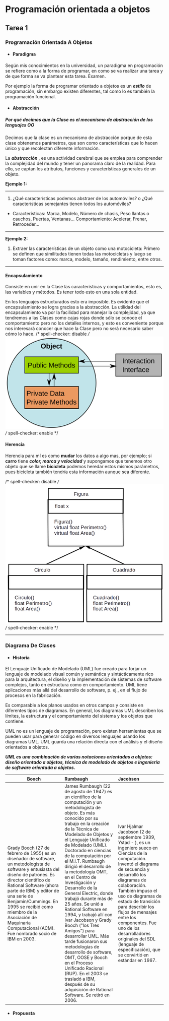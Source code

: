 # Programación orientada a objetos

## **Tarea 1**

### **Programación Orientada A Objetos**

* #### Paradigma

Según mis conocimientos en la universidad, un paradigma en programación se refiere como a la forma de programar, en como se va realizar una tarea y de que forma se va plantear esta tarea. Examen.

Por ejemplo la forma de programar orientado a objetos es un ***estilo*** de programación, sin embargo existen diferentes, tal como lo es también la programación funcional.

* #### Abstracción

##### Por qué decimos que la Clase es el mecanismo de abstracción de los lenguajes OO

Decimos que la clase es un mecanismo de abstracción porque de esta clase obtenemos parámetros, que son como características que lo hacen único y que recolectan diferente información.

La ***abstracción*** , es una actividad cerebral que se emplea para comprender la complejidad del mundo y tener un panorama claro de la realidad. Para ello, se captan los atributos, funciones y características generales de un objeto.

**Ejemplo 1:**

***

1. ¿Qué características podemos abstraer de los automóviles? o ¿Qué características semejantes tienen todos los automóviles?

* Características: Marca, Modelo, Número de chasis, Peso llantas o cauchos, Puertas, Ventanas... Comportamiento: Acelerar, Frenar, Retroceder...

***

**Ejemplo 2:**

1. Extraer las características de un objeto como una motocicleta: Primero se definen que similitudes tienen todas las motocicletas y luego se toman factores como: marca, modelo, tamaño, rendimiento, entre otros.

***

#### Encapsulamiento

Consiste en unir en la Clase las características y comportamientos, esto es, las variables y métodos. Es tener todo esto en una sola entidad.

En los lenguajes estructurados esto era imposible. Es evidente que el encapsulamiento se logra gracias a la abstracción. La utilidad del encapsulamiento va por la facilidad para manejar la complejidad, ya que tendremos a las Clases como cajas rojas donde sólo se conoce el comportamiento pero no los detalles internos, y esto es conveniente porque nos interesará conocer que hace la Clase pero no será necesario saber cómo lo hace.
/* spell-checker: disable */
![Encapsulamiento](./img/encap.png)
/* spell-checker: enable */

#### Herencia

Herencia para mí es como **mudar** los datos a algo mas, por ejemplo; si **carro** tiene ***color, marca y velocidad*** y supongamos que tenemos otro objeto que se llame **bicicleta** podemos heredar estos mismos parámetros, pues bicicleta también tendría esta información aunque sea diferente.

/* spell-checker: disable */
![Imagen](./img/diagramaobj.png)
/* spell-checker: enable */
***

### **Diagrama De Clases**

* #### Historia

El Lenguaje Unificado de Modelado (UML) fue creado para forjar un lenguaje de modelado visual común y semántica y sintácticamente rico para la arquitectura, el diseño y la implementación de sistemas de software complejos, tanto en estructura como en comportamiento. UML tiene aplicaciones más allá del desarrollo de software, p. ej., en el flujo de procesos en la fabricación.

Es comparable a los planos usados en otros campos y consiste en diferentes tipos de diagramas. En general, los diagramas UML describen los límites, la estructura y el comportamiento del sistema y los objetos que contiene.

UML no es un lenguaje de programación, pero existen herramientas que se pueden usar para generar código en diversos lenguajes usando los diagramas UML. UML guarda una relación directa con el análisis y el diseño orientados a objetos.

***UML es una combinación de varias notaciones orientadas a objetos: diseño orientado a objetos, técnica de modelado de objetos e ingeniería de software orientada a objetos.***

| Booch        | Rumbaugh           | Jacobson  |
| ------------- |:-------------| :-----|
| Grady Booch (27 de febrero de 1955) es un diseñador de software, un metodologista de software y entusiasta del diseño de patrones. Es director científico de Rational Software (ahora parte de IBM) y editor de una serie de Benjamin/Cummings. En 1995 se recibió como miembro de la Asociación de Maquinaria Computacional (ACM). Fue nombrado socio de IBM en 2003.| James Rumbaugh (22 de agosto de 1947) es un científico de la computación y un metodologista de objeto. Es más conocido por su trabajo en la creación de la Técnica de Modelado de Objetos y el Lenguaje Unificado de Modelado (UML). Doctorado en ciencias de la computación por el M.I.T. Rumbaugh dirigió el desarrollo de la metodología OMT, en el Centro de Investigación y Desarrollo de la General Electric, donde trabajó durante más de 25 años. Se unió a Rational Software en 1994, y trabajó allí con Ivar Jacobson y Grady Booch ("los Tres Amigos") para desarrollar UML. Más tarde fusionaron sus metodologías de desarrollo de software, OMT, OOSE y Booch en el Proceso Unificado Racional (RUP). En el 2003 se trasladó a IBM, después de su adquisición de Rational Software. Se retiró en 2006. |Ivar Hjalmar Jacobson (2 de septiembre 1939, Ystad - ), es un ingeniero sueco en Ciencias de la computación. Inventó el diagrama de secuencia y desarrolló los diagramas de colaboración. También impuso el uso de diagramas de estado de transición para describir los flujos de mensajes entre los componentes. Fue uno de los desarrolladores originales del SDL (lenguaje de especificación), que se convirtió en estándar en 1967.

* #### Propuesta
